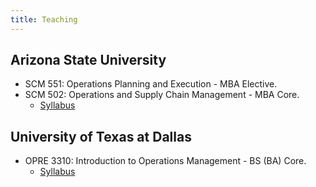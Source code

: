```yaml
---
title: Teaching
---
```


## Arizona State University

* SCM 551: Operations Planning and Execution - MBA Elective.
* SCM 502: Operations and Supply Chain Management - MBA Core.
  * [Syllabus](/files/syllabus-scm-502.PDF)

## University of Texas at Dallas

* OPRE 3310: Introduction to Operations Management - BS (BA) Core.
  * [Syllabus](/files/syllabus-opre-3310-fall-2017.PDF)
